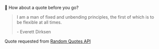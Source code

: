 📣 How about a quote before you go?

> I am a man of fixed and unbending principles, the first of which is to be flexible at all times.
>
> <p>- Everett Dirksen</p>

Quote requested from [Random Quotes API](https://github.com/lukePeavey/quotable)
